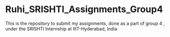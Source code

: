 # Ruhi_SRISHTI_Assignments_Group4
This is the repository to submit my assignments, done as a part of group 4 , under the SRISHTI Internship at IIIT-Hyderabad, India
